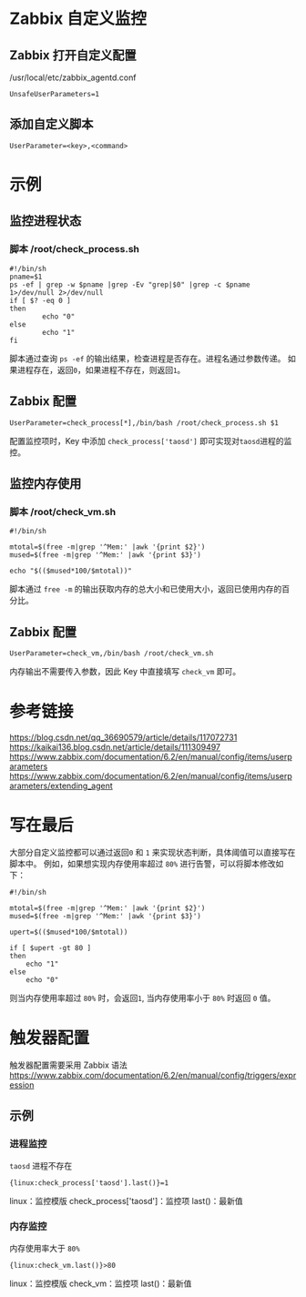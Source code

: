 # Zabbix 自定义监控
## Zabbix 打开自定义配置
/usr/local/etc/zabbix_agentd.conf
```shell
UnsafeUserParameters=1
```
## 添加自定义脚本
```shell
UserParameter=<key>,<command>
```

# 示例

## 监控进程状态

### 脚本 /root/check_process.sh
```shell
#!/bin/sh
pname=$1
ps -ef | grep -w $pname |grep -Ev "grep|$0" |grep -c $pname 1>/dev/null 2>/dev/null 
if [ $? -eq 0 ]
then
        echo "0"
else
        echo "1"
fi
```
脚本通过查询 `ps -ef` 的输出结果，检查进程是否存在。进程名通过参数传递。
如果进程存在，返回`0`，如果进程不存在，则返回`1`。


## Zabbix 配置
```shell
UserParameter=check_process[*],/bin/bash /root/check_process.sh $1
```
配置监控项时，Key 中添加 `check_process['taosd']` 即可实现对`taosd`进程的监控。

## 监控内存使用

### 脚本 /root/check_vm.sh
```shell
#!/bin/sh

mtotal=$(free -m|grep '^Mem:' |awk '{print $2}')
mused=$(free -m|grep '^Mem:' |awk '{print $3}')

echo "$(($mused*100/$mtotal))"
```
脚本通过 `free -m` 的输出获取内存的总大小和已使用大小，返回已使用内存的百分比。

## Zabbix 配置
```shell
UserParameter=check_vm,/bin/bash /root/check_vm.sh
```

内存输出不需要传入参数，因此 Key 中直接填写 `check_vm` 即可。

# 参考链接
https://blog.csdn.net/qq_36690579/article/details/117072731
https://kaikai136.blog.csdn.net/article/details/111309497
https://www.zabbix.com/documentation/6.2/en/manual/config/items/userparameters
https://www.zabbix.com/documentation/6.2/en/manual/config/items/userparameters/extending_agent


# 写在最后

大部分自定义监控都可以通过返回`0` 和 `1` 来实现状态判断，具体阈值可以直接写在脚本中。
例如，如果想实现内存使用率超过 `80%` 进行告警，可以将脚本修改如下：

```shell
#!/bin/sh

mtotal=$(free -m|grep '^Mem:' |awk '{print $2}')
mused=$(free -m|grep '^Mem:' |awk '{print $3}')

upert=$(($mused*100/$mtotal))

if [ $upert -gt 80 ]
then
    echo "1"
else
    echo "0"
```
则当内存使用率超过 `80%` 时，会返回`1`, 当内存使用率小于 `80%` 时返回 `0` 值。

# 触发器配置
触发器配置需要采用 Zabbix 语法 https://www.zabbix.com/documentation/6.2/en/manual/config/triggers/expression

## 示例
### 进程监控
`taosd` 进程不存在
```shell
{linux:check_process['taosd'].last()}=1
```
linux：监控模版
check_process['taosd']：监控项
last()：最新值

### 内存监控
内存使用率大于 `80%`
```shell
{linux:check_vm.last()}>80
```
linux：监控模版
check_vm：监控项
last()：最新值


